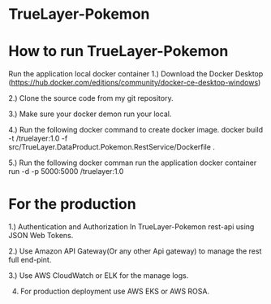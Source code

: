 # TrueLayer-Pokemon

# How to run TrueLayer-Pokemon

Run the application local docker container 
1.) Download the Docker Desktop (https://hub.docker.com/editions/community/docker-ce-desktop-windows)

2.) Clone the source code from my git repository.

3.) Make sure your docker demon run your local.

4.) Run the following docker command to create docker image.
      docker build -t <dockerhub-account>/truelayer:1.0 -f src/TrueLayer.DataProduct.Pokemon.RestService/Dockerfile .
      
5.) Run the following docker comman run the application
      docker container run -d  -p 5000:5000 <dockerhub-account>/truelayer:1.0
      
 # For the production 
 1.) Authentication and Authorization In TrueLayer-Pokemon rest-api using  JSON Web Tokens.
 
 2.) Use Amazon API Gateway(Or any other Api gateway) to manage the rest full end-pint. 
 
 3.) Use AWS CloudWatch or ELK for the manage logs.
 
 4) For production deployment use AWS EKS or AWS ROSA. 
 
 
 
